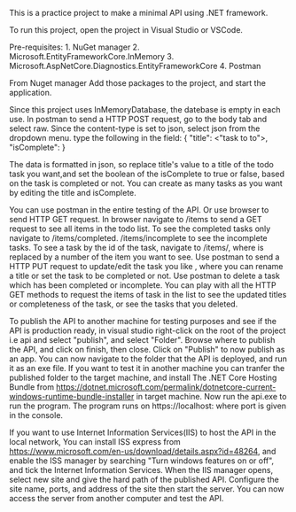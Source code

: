 This is a practice project to make a minimal API using .NET framework.

To run this project, open the project in Visual Studio or VSCode.

Pre-requisites:
    1. NuGet manager
    2. Microsoft.EntityFrameworkCore.InMemory
    3. Microsoft.AspNetCore.Diagnostics.EntityFrameworkCore
    4. Postman

From Nuget manager Add those packages to the project, and start the application.

Since this project uses InMemoryDatabase, the datebase is empty in each use. In postman to send a HTTP 
POST request, go to the body tab and select raw. Since the content-type is set to json, select json from 
the dropdown menu.
type the following in the field:
{
    "title": <"task to to">,
    "isComplete": <bool>
}

The data is formatted in json, so replace title's value to a title of the todo task you want,and set the 
boolean of the isComplete to true or false, based on the task is completed or not. You can create as many 
tasks as you want by editing the title and isComplete.

You can use postman in the entire testing of the API. Or use browser to send HTTP GET request. In browser 
navigate to /items to send a GET request to see all items in the todo list. To see the completed tasks only 
navigate to /items/completed. /items/incomplete to see the incomplete tasks. To see a task by the id of the 
task, navigate to /items/<id>, where <id> is replaced by a number of the item you want to see. Use postman 
to send a HTTP PUT request to update/edit the task you like , where you can rename a title or set the task 
to be completed or not. Use postman to delete a task which has been completed or incomplete. You can play 
with all the HTTP GET methods to request the items of task in the list to see the updated titles or 
completeness of the task, or see the tasks that you deleted.

To publish the API to another machine for testing purposes and see if the API is production ready, in visual 
studio right-click on the root of the project i.e api and select "publish", and select "Folder". Browse 
where to publish the API, and click on finish, then close. Click on "Publish" to now publish as an app. You 
can now navigate to the folder that the API is deployed, and run it as an exe file. If you want to test it in 
another machine you can tranfer the published folder to the target machine, and install The .NET Core Hosting 
Bundle from https://dotnet.microsoft.com/permalink/dotnetcore-current-windows-runtime-bundle-installer in 
target machine. Now run the api.exe to run the program. The program runs on https://localhost:<port> where port
is given in the console.

If you want to use Internet Information Services(IIS) to host the API in the local network, You can install ISS 
express from https://www.microsoft.com/en-us/download/details.aspx?id=48264, and enable the ISS manager by 
searching "Turn windows features on or off", and tick the Internet Information Services. When the IIS manager 
opens, select new site and give the hard path of the published API. Configure the site name, ports, and address 
of the site then start the server. You can now access the server from another computer and test the API.

